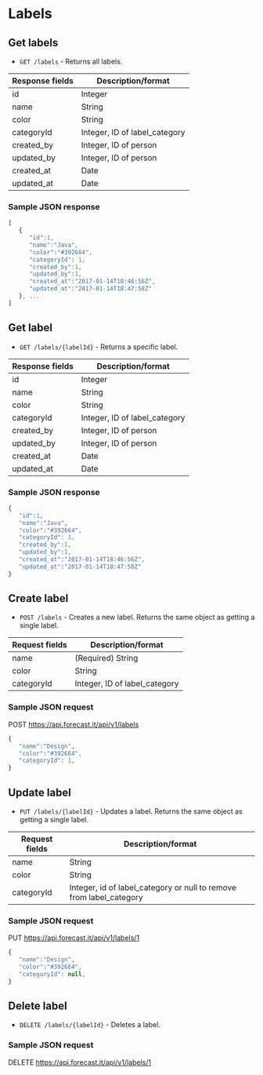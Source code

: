 # Labels

## Get labels

* `GET /labels` - Returns all labels.

|Response fields | Description/format|
|------------ | -------------|
|id | Integer|
|name | String|
|color | String|
|categoryId | Integer, ID of label_category|
|created_by | Integer, ID of person|
|updated_by | Integer, ID of person|
|created_at | Date|
|updated_at | Date|

### Sample JSON response
```javascript
[
   {
      "id":1,
      "name":"Java",
      "color":"#392664",
      "categoryId": 1,
      "created_by":1,
      "updated_by":1,
      "created_at":"2017-01-14T18:46:56Z",
      "updated_at":"2017-01-14T18:47:58Z"
   }, ...
]
```

## Get label

* `GET /labels/{labelId}` - Returns a specific label.

|Response fields | Description/format|
|------------ | -------------|
|id | Integer|
|name | String|
|color | String|
|categoryId | Integer, ID of label_category|
|created_by | Integer, ID of person|
|updated_by | Integer, ID of person|
|created_at | Date|
|updated_at | Date|

### Sample JSON response
```javascript
{
   "id":1,
   "name":"Java",
   "color":"#392664",
   "categoryId": 1,
   "created_by":1,
   "updated_by":1,
   "created_at":"2017-01-14T18:46:56Z",
   "updated_at":"2017-01-14T18:47:58Z"
}
```

## Create label

* `POST /labels` - Creates a new label. Returns the same object as getting a single label.

|Request fields | Description/format|
|------------ | -------------|
|name | (Required) String|
|color | String|
|categoryId | Integer, ID of label_category|

### Sample JSON request
POST https://api.forecast.it/api/v1/labels

```javascript
{
   "name":"Design",
   "color":"#392664",
   "categoryId": 1,
}
```

## Update label

* `PUT /labels/{labelId}` - Updates a label. Returns the same object as getting a single label.

|Request fields | Description/format|
|------------ | -------------|
|name | String|
|color | String|
|categoryId | Integer, id of label_category or null to remove from label_category|

### Sample JSON request
PUT https://api.forecast.it/api/v1/labels/1

```javascript
{
   "name":"Design",
   "color":"#392664",
   "categoryId": null,
}
```

## Delete label

* `DELETE /labels/{labelId}` - Deletes a label.

### Sample JSON request
DELETE https://api.forecast.it/api/v1/labels/1